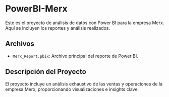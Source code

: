 # PowerBI-Merx

Este es el proyecto de análisis de datos con Power BI para la empresa Merx. Aquí se incluyen los reportes y análisis realizados.

## Archivos
- `Merx_Report.pbix`: Archivo principal del reporte de Power BI.

## Descripción del Proyecto
El proyecto incluye un análisis exhaustivo de las ventas y operaciones de la empresa Merx, proporcionando visualizaciones e insights clave.
